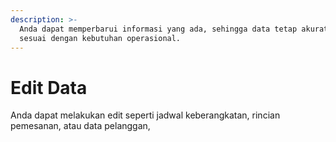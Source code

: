 ```yaml
---
description: >-
  Anda dapat memperbarui informasi yang ada, sehingga data tetap akurat dan
  sesuai dengan kebutuhan operasional.
---
```


# Edit Data

Anda dapat melakukan edit seperti jadwal keberangkatan, rincian pemesanan, atau data pelanggan,
